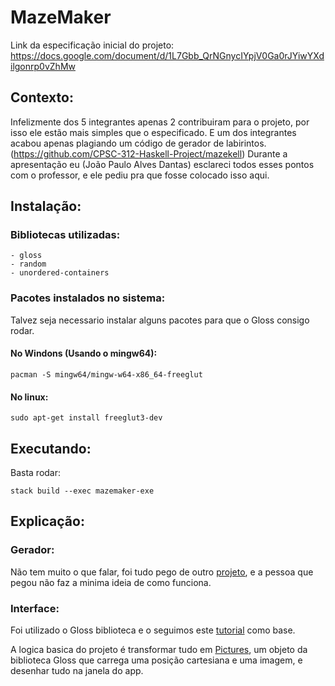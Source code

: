 # MazeMaker

Link da especificação inicial do projeto: https://docs.google.com/document/d/1L7Gbb_QrNGnycIYpjV0Ga0rJYiwYXdilgonrp0vZhMw

## Contexto:

Infelizmente dos 5 integrantes apenas 2 contribuiram para o projeto, por isso ele estão mais simples que o especificado.
E um dos integrantes acabou apenas plagiando um código de gerador de labirintos. (https://github.com/CPSC-312-Haskell-Project/mazekell)
Durante a apresentação eu (João Paulo Alves Dantas) esclareci todos esses pontos com o professor, e ele pediu pra que fosse colocado isso aqui.

## Instalação:

### Bibliotecas utilizadas:
```
- gloss
- random
- unordered-containers
```

### Pacotes instalados no sistema:

Talvez seja necessario instalar alguns pacotes para que o Gloss consigo rodar.

#### No Windons (Usando o mingw64):

```
pacman -S mingw64/mingw-w64-x86_64-freeglut
```

#### No linux:

```
sudo apt-get install freeglut3-dev
```

## Executando:

Basta rodar:

```
stack build --exec mazemaker-exe
```

## Explicação:

### Gerador:

Não tem muito o que falar, foi tudo pego de outro [projeto](https://github.com/CPSC-312-Haskell-Project/mazekell "Mazekell"), e a pessoa que pegou não faz a minima ideia de como funciona.

### Interface:

Foi utilizado o Gloss biblioteca e o seguimos este [tutorial](https://blog.jayway.com/2020/11/01/making-a-small-game-with-gloss/) como base.

A logica basica do projeto é transformar tudo em [Pictures](https://hackage.haskell.org/package/gloss-1.13.2.1/docs/Graphics-Gloss-Data-Picture.html), um objeto da biblioteca Gloss que carrega uma posição cartesiana e uma imagem, e desenhar tudo na janela do app.
